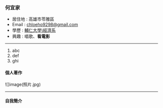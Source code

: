 ### 何宜家

- 居住地 : 高雄市苓雅區
- Email : chloeho9298@gmail.com
- 學歷 : [輔仁大學\經濟系](https://www.economics.fju.edu.tw/)
- 興趣 : 唱歌、**看電影**

<hr>

1. abc
2. def
3. ghi
#### 個人著作
![]image(照片.jpg)
<hr>

#### 自我簡介
